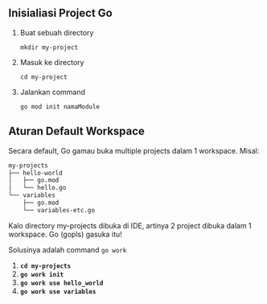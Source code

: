 ## Inisialiasi Project Go

1. Buat sebuah directory

    `mkdir my-project`

2. Masuk ke directory

    `cd my-project`

3. Jalankan command

    `go mod init namaModule`

## Aturan Default Workspace

Secara default, Go gamau buka multiple projects dalam 1 workspace. Misal:

```bash
my-projects
├── hello-world
│   ├── go.mod
│   └── hello.go
└── variables
    ├── go.mod
    └── variables-etc.go
```

Kalo directory my-projects dibuka di IDE, artinya 2 project dibuka dalam 1 workspace. Go (gopls) gasuka itu!

Solusinya adalah command `go work`

1. **`cd my-projects`**
2. **`go work init`**
3. **`go work use hello_world`**
4. **`go work use variables`**